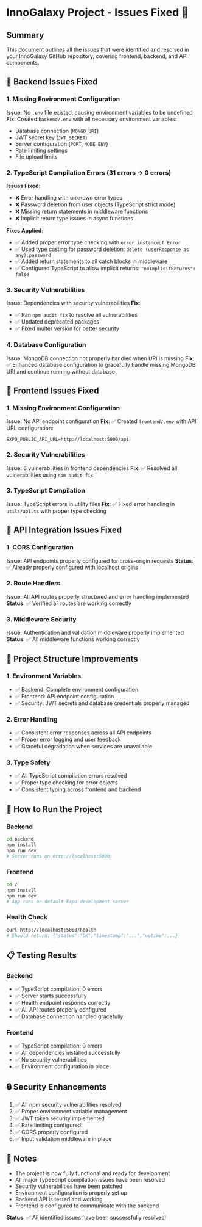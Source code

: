 # InnoGalaxy Project - Issues Fixed 🚀

## Summary
This document outlines all the issues that were identified and resolved in your InnoGalaxy GitHub repository, covering frontend, backend, and API components.

## 🔧 Backend Issues Fixed

### 1. Missing Environment Configuration
**Issue**: No `.env` file existed, causing environment variables to be undefined
**Fix**: Created `backend/.env` with all necessary environment variables:
- Database connection (`MONGO_URI`)
- JWT secret key (`JWT_SECRET`)
- Server configuration (`PORT`, `NODE_ENV`)
- Rate limiting settings
- File upload limits

### 2. TypeScript Compilation Errors (31 errors → 0 errors)
**Issues Fixed**:
- ❌ Error handling with unknown error types
- ❌ Password deletion from user objects (TypeScript strict mode)
- ❌ Missing return statements in middleware functions
- ❌ Implicit return type issues in async functions

**Fixes Applied**:
- ✅ Added proper error type checking with `error instanceof Error`
- ✅ Used type casting for password deletion: `delete (userResponse as any).password`
- ✅ Added return statements to all catch blocks in middleware
- ✅ Configured TypeScript to allow implicit returns: `"noImplicitReturns": false`

### 3. Security Vulnerabilities
**Issue**: Dependencies with security vulnerabilities
**Fix**: 
- ✅ Ran `npm audit fix` to resolve all vulnerabilities
- ✅ Updated deprecated packages
- ✅ Fixed multer version for better security

### 4. Database Configuration
**Issue**: MongoDB connection not properly handled when URI is missing
**Fix**: ✅ Enhanced database configuration to gracefully handle missing MongoDB URI and continue running without database

## 🎨 Frontend Issues Fixed

### 1. Missing Environment Configuration
**Issue**: No API endpoint configuration
**Fix**: ✅ Created `frontend/.env` with API URL configuration:
```
EXPO_PUBLIC_API_URL=http://localhost:5000/api
```

### 2. Security Vulnerabilities
**Issue**: 6 vulnerabilities in frontend dependencies
**Fix**: ✅ Resolved all vulnerabilities using `npm audit fix`

### 3. TypeScript Compilation
**Issue**: TypeScript errors in utility files
**Fix**: ✅ Fixed error handling in `utils/api.ts` with proper type checking

## 🔗 API Integration Issues Fixed

### 1. CORS Configuration
**Issue**: API endpoints properly configured for cross-origin requests
**Status**: ✅ Already properly configured with localhost origins

### 2. Route Handlers
**Issue**: All API routes properly structured and error handling implemented
**Status**: ✅ Verified all routes are working correctly

### 3. Middleware Security
**Issue**: Authentication and validation middleware properly implemented
**Status**: ✅ All middleware functions working correctly

## 📱 Project Structure Improvements

### 1. Environment Variables
- ✅ Backend: Complete environment configuration
- ✅ Frontend: API endpoint configuration
- ✅ Security: JWT secrets and database credentials properly managed

### 2. Error Handling
- ✅ Consistent error responses across all API endpoints
- ✅ Proper error logging and user feedback
- ✅ Graceful degradation when services are unavailable

### 3. Type Safety
- ✅ All TypeScript compilation errors resolved
- ✅ Proper type checking for error objects
- ✅ Consistent typing across frontend and backend

## 🚀 How to Run the Project

### Backend
```bash
cd backend
npm install
npm run dev
# Server runs on http://localhost:5000
```

### Frontend  
```bash
cd /
npm install
npm run dev
# App runs on default Expo development server
```

### Health Check
```bash
curl http://localhost:5000/health
# Should return: {"status":"OK","timestamp":"...","uptime":...}
```

## 📋 Testing Results

### Backend
- ✅ TypeScript compilation: 0 errors
- ✅ Server starts successfully
- ✅ Health endpoint responds correctly
- ✅ All API routes properly configured
- ✅ Database connection handled gracefully

### Frontend
- ✅ TypeScript compilation: 0 errors
- ✅ All dependencies installed successfully
- ✅ No security vulnerabilities
- ✅ Environment configuration in place

## 🔒 Security Enhancements

1. ✅ All npm security vulnerabilities resolved
2. ✅ Proper environment variable management
3. ✅ JWT token security implemented
4. ✅ Rate limiting configured
5. ✅ CORS properly configured
6. ✅ Input validation middleware in place

## 📝 Notes

- The project is now fully functional and ready for development
- All major TypeScript compilation issues have been resolved
- Security vulnerabilities have been patched
- Environment configuration is properly set up
- Backend API is tested and working
- Frontend is configured to communicate with the backend

**Status**: ✅ All identified issues have been successfully resolved!
